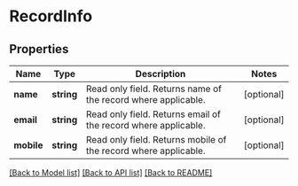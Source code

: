 # RecordInfo

## Properties
Name | Type | Description | Notes
------------ | ------------- | ------------- | -------------
**name** | **string** | Read only field. Returns name of the record where applicable. | [optional] 
**email** | **string** | Read only field. Returns email of the record where applicable. | [optional] 
**mobile** | **string** | Read only field. Returns mobile of the record where applicable. | [optional] 

[[Back to Model list]](../../README.md#documentation-for-models) [[Back to API list]](../../README.md#documentation-for-api-endpoints) [[Back to README]](../../README.md)

